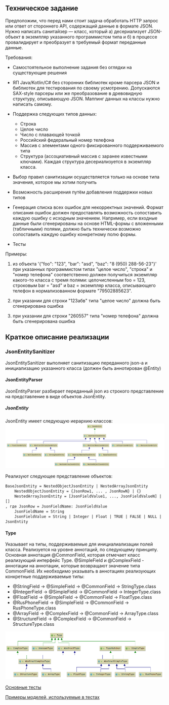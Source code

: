 ## Техническое задание

Предположим, что перед нами стоит задача обработать HTTP запрос или ответ от стороннего API, содержащий данные в формате JSON. 
Нужно написать санитайзер — класс, который 
а) десериализует JSON-объект в экземпляр указанного программистом типа и 
б) в процессе провалидирует и преобразует в требуемый формат переданные данные.


Требования:

- Самостоятельное выполнение задания без оглядки на существующие решения

- ЯП Java/Kotlin/C# без сторонних библиотек кроме парсера JSON и библиотек для тестирования по своему усмотрению. 
Допускаются SAX-style парсеры или же преобразование в древовидную структуру, описывающую JSON. 
Маппинг данных на классы нужно написать самому.

- Поддержка следующих типов данных:
    - Строка
    - Целое число
    - Число с плавающей точкой
    - Российский федеральный номер телефона
    - Массив с элементами одного фиксированного поддерживаемого типа
    - Структура (ассоциативный массив с заранее известными ключами). 
  Каждая структура десериализуется в экземпляр класса.

- Выбор правил санитизации осуществляется только на основе типа значения, которое мы хотим получить

- Возможность расширения путём добавления поддержки новых типов

- Генерация списка всех ошибок для некорректных значений. 
Формат описания ошибок должен предоставлять возможность сопоставить каждую ошибку с исходным значением. 
Например, если входные данные были сгенерированы на основе HTML-формы с вложенными (табличными) полями, должно быть 
технически возможно сопоставить каждую ошибку конкретному полю формы.

- Тесты


Примеры:

1. из объекта '{"foo": "123", "bar": "asd", "baz": "8 (950) 288-56-23"}' 
при указанных программистом типах "целое число", "строка" и "номер телефона" соответственно 
должен получиться экземпляр какого-то класса с тремя полями: 
целочисленным foo = 123, строковым bar = "asd" и baz = экземпляр класса, описывающего телефон в нормализованном формате "79502885623".

2. при указании для строки "123абв" типа "целое число" должна быть сгенерирована ошибка

3. при указании для строки "260557" типа "номер телефона" должна быть сгенерирована ошибка

## Краткое описание реализации
### JsonEntitySanitizer
JsonEntitySanitizer выполняет санитизацию переданного json-а и инициализацию указанного класса
(должен быть аннотирован @Entity)

#### JsonEntityParser
JsonEntityParser разбирает переданный json из строкого представление на представление 
в виде объектов JsonEntity.

##### JsonEntity
JsonEntity имеет следующую иерархию классов:
![Иерархия классов JsonEntity](./doc//image/JsonEntityClassHierarchy.png)

Реализуют следующее представление объектов:
```
BaseJsonEntity = NestedObjectJsonEntity | NestedArrayJsonEntity
    NestedObjectJsonEntity = {JsonRow1, ... , JsonRowN} | {}
    NestedArrayJsonEntity = [JsonFieldValue1, ..., JsonFieldValueN] | []
, где JsonRow = JsonFieldName: JsonFieldValue
    JsonFieldName = String
    JsonFieldValue = String | Integer | Float | TRUE | FALSE | NULL | JsonEntity
```

#### Type 
Указывает на типы, поддерживаемые для инициалиализации полей класса.
Реализуется на уровне аннотаций, по следующему принципу.
Основная аннотация @CommonField, которая отмечает класс реализующий интерфейс Type.
@SimpleField и @ComplexField - аннотации на аннотации, которые возвращают значение типа CommonField. 
Их необходимо указывать в аннотациях реализующих конкретные поддерживаемые типы:
- @StringField -> @SimpleField -> @CommonField -> StringType.class
- @IntegerField -> @SimpleField -> @CommonField -> IntegerType.class
- @FloatField -> @SimpleField -> @CommonField -> FloatType.class
- @RusPhoneField -> @SimpleField -> @CommonField -> RusPhoneType.class
- @ArrayField -> @ComplexField -> @CommonField -> ArrayType.class
- @StructureField -> @ComplexField -> @CommonField -> StructureType.class

![Иерархия классов Type](./doc/image/TypeClassHierarchy.png)

[Основные тесты](./src/test/java/alexander/ivanov/jsonsanitizer/)

[Примеры моделей, используемые в тестах](./src/test/java/alexander/ivanov/jsonsanitizer/model/)
